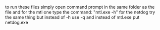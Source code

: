 to run these files simply open command prompt in the same folder as the file and for the mtl one type the command: "mtl.exe -h"
for the netdog try the same thing but instead of -h use -q and instead of mtl.exe put netdog.exe
